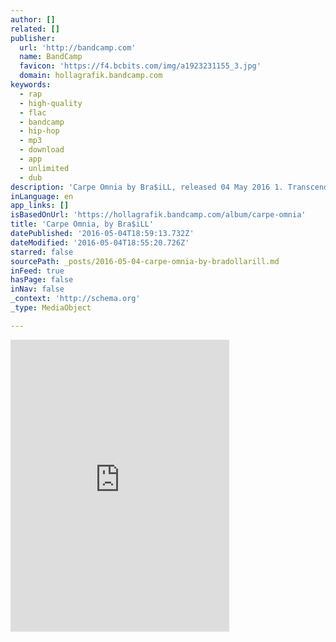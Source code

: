 ```yaml
---
author: []
related: []
publisher:
  url: 'http://bandcamp.com'
  name: BandCamp
  favicon: 'https://f4.bcbits.com/img/a1923231155_3.jpg'
  domain: hollagrafik.bandcamp.com
keywords:
  - rap
  - high-quality
  - flac
  - bandcamp
  - hip-hop
  - mp3
  - download
  - app
  - unlimited
  - dub
description: 'Carpe Omnia by Bra$iLL, released 04 May 2016 1. Transcend All God$ 2. So Gone (R.i.P) 3. The Wave God 4. The Ego 5. The Mi$$ion 6. No $oul 7. That Feeling 8. Bra$il 9. God$ent 10. LiT 11. No Devil in $ight 12. Flu Game (For Coop) 13.'
inLanguage: en
app_links: []
isBasedOnUrl: 'https://hollagrafik.bandcamp.com/album/carpe-omnia'
title: 'Carpe Omnia, by Bra$iLL'
datePublished: '2016-05-04T18:59:13.732Z'
dateModified: '2016-05-04T18:55:20.726Z'
starred: false
sourcePath: _posts/2016-05-04-carpe-omnia-by-bradollarill.md
inFeed: true
hasPage: false
inNav: false
_context: 'http://schema.org'
_type: MediaObject

---
```

<iframe src="https://cdn.embedly.com/widgets/media.html?src=https%3A%2F%2Fbandcamp.com%2FEmbeddedPlayer%2Fv%3D2%2Falbum%3D3086668103%2Fsize%3Dlarge%2Flinkcol%3D0084B4%2Fnotracklist%3Dtrue%2Ftwittercard%3Dtrue%2F&amp;url=https%3A%2F%2Fhollagrafik.bandcamp.com%2Falbum%2Fcarpe-omnia&amp;image=https%3A%2F%2Ff4.bcbits.com%2Fimg%2Fa1923231155_5.jpg&amp;key=b7d04c9b404c499eba89ee7072e1c4f7&amp;type=text%2Fhtml&amp;schema=bandcamp" width="350" height="467" scrolling="no" frameborder="0" allowfullscreen="" style=""></iframe>